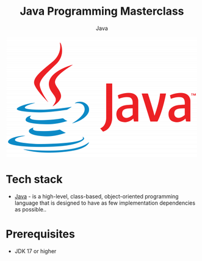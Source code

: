 <h1 align="center">
	Java Programming Masterclass
</h1>
<p align="center">
	Java
</p>

<p align="center">
	<img src="https://github.com/catalyn98/JavaProgrammingMasterclass/blob/master/javaLogo.png" />
</p>

# Tech stack
* [Java](https://www.java.com/en/) - is a high-level, class-based, object-oriented programming language that is designed to have as few implementation dependencies as possible..

# Prerequisites
* JDK 17 or higher